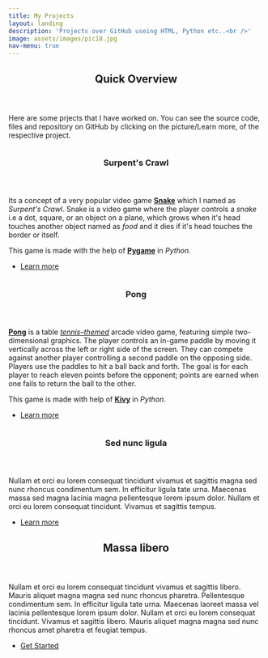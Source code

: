 ```yaml
---
title: My Projects
layout: landing
description: 'Projects over GitHub useing HTML, Python etc..<br />'
image: assets/images/pic18.jpg
nav-menu: true
---
```


<!-- Main -->
<div id="main">

<!-- One -->
<section id="one">
	<div class="inner">
		<header class="major">
			<h2> Quick Overview</h2>
		</header>
			<p>Here are some prjects that I have worked on. You can see the source code, files and repository on GitHub by clicking on the picture/Learn more, of the respective project.</p>
	</div>
</section>

<!-- Two -->
<section id="two" class="spotlights">
	<section>
		<a href="https://github.com/Ritwikrajsingh/Crawling-Surpent" class="image">
			<img src="{% link assets/images/snake.png %}" alt="" data-position="center center" />
		</a>
		<div class="content">
			<div class="inner">
				<header class="major">
					<h3>Surpent's Crawl</h3>
				</header>
				<p>Its a concept of a very popular video game <strong><A href="https://en.wikipedia.org/wiki/Snake_(video_game_genre)">Snake</A></strong> which I named as <em>Surpent's Crawl</em>. Snake is a video game where the player controls a <em>snake</em> i.e  a dot, square, or an object on a plane, which grows when it's head touches another object named as <em>food</em> and it dies if it's head touches the border or itself.</p><p>This game is made with the help of <strong><a href="https://en.wikipedia.org/wiki/Pygame">Pygame</a></strong> in <em>Python</em>.</p>
				<ul class="actions">
					<li><a href="https://github.com/Ritwikrajsingh/Crawling-Surpent" class="button">Learn more</a></li>
				</ul>
			</div>
		</div>
	</section>
	<section>
		<a href="https://github.com/Ritwikrajsingh/PingPong" class="image">
			<img src="{% link assets/images/pong.png %}" alt="" data-position="top center" />
		</a>
		<div class="content">
			<div class="inner">
				<header class="major">
					<h3>Pong</h3>
				</header>
				<p><strong><a href="https://en.wikipedia.org/wiki/Pong">Pong</a></strong> is a table <em><a href="https://en.wikipedia.org/wiki/Table_tennis">tennis–themed</a></em> arcade video game, featuring simple two-dimensional graphics. The player controls an in-game paddle by moving it vertically across the left or right side of the screen. They can compete against another player controlling a second paddle on the opposing side. Players use the paddles to hit a ball back and forth. The goal is for each player to reach eleven points before the opponent; points are earned when one fails to return the ball to the other.</p><p>This game is made with help of <strong><a href="https://en.wikipedia.org/wiki/Kivy_(framework)">Kivy</a></strong> in <em>Python</em>.</p>
				<ul class="actions">
					<li><a href="https://github.com/Ritwikrajsingh/PingPong" class="button">Learn more</a></li>
				</ul>
			</div>
		</div>
	</section>
	<section>
		<a href="generic.html" class="image">
			<img src="{% link assets/images/pic10.jpg %}" alt="" data-position="25% 25%" />
		</a>
		<div class="content">
			<div class="inner">
				<header class="major">
					<h3>Sed nunc ligula</h3>
				</header>
				<p>Nullam et orci eu lorem consequat tincidunt vivamus et sagittis magna sed nunc rhoncus condimentum sem. In efficitur ligula tate urna. Maecenas massa sed magna lacinia magna pellentesque lorem ipsum dolor. Nullam et orci eu lorem consequat tincidunt. Vivamus et sagittis tempus.</p>
				<ul class="actions">
					<li><a href="generic.html" class="button">Learn more</a></li>
				</ul>
			</div>
		</div>
	</section>
</section>

<!-- Three -->
<section id="three">
	<div class="inner">
		<header class="major">
			<h2>Massa libero</h2>
		</header>
		<p>Nullam et orci eu lorem consequat tincidunt vivamus et sagittis libero. Mauris aliquet magna magna sed nunc rhoncus pharetra. Pellentesque condimentum sem. In efficitur ligula tate urna. Maecenas laoreet massa vel lacinia pellentesque lorem ipsum dolor. Nullam et orci eu lorem consequat tincidunt. Vivamus et sagittis libero. Mauris aliquet magna magna sed nunc rhoncus amet pharetra et feugiat tempus.</p>
		<ul class="actions">
			<li><a href="generic.html" class="button next">Get Started</a></li>
		</ul>
	</div>
</section>

</div>
